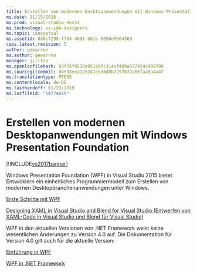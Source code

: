 ```yaml
---
title: Erstellen von modernen Desktopanwendungen mit Windows Presentation Foundation | Microsoft-Dokumentation
ms.date: 11/15/2016
ms.prod: visual-studio-dev14
ms.technology: vs-ide-designers
ms.topic: conceptual
ms.assetid: 8d6c7295-ff64-4681-b01c-5056e8504569
caps.latest.revision: 5
author: gewarren
ms.author: gewarren
manager: jillfra
ms.openlocfilehash: 03f76f8538a9519dfc314cf400a577424c900788
ms.sourcegitcommit: 8b538eea125241e9d6d8b7297b72a66faa9a4a47
ms.translationtype: MTE95
ms.contentlocale: de-DE
ms.lasthandoff: 01/23/2019
ms.locfileid: "54774019"
---
```

# <a name="create-modern-desktop-applications-with-windows-presentation-foundation"></a>Erstellen von modernen Desktopanwendungen mit Windows Presentation Foundation
[!INCLUDE[vs2017banner](../includes/vs2017banner.md)]

Windows Presentation Foundation (WPF) in Visual Studio 2015 bietet Entwicklern ein einheitliches Programmiermodell zum Erstellen von modernen Desktopbranchenanwendungen unter Windows.  
  
 [Erste Schritte mit WPF](../designers/getting-started-with-wpf.md)  
  
 [Designing XAML in Visual Studio and Blend for Visual Studio (Entwerfen von XAML-Code in Visual Studio und Blend für Visual Studio)](../designers/designing-xaml-in-visual-studio.md)  
  
 WPF in den aktuellen Versionen von .NET Framework weist keine wesentlichen Änderungen zu Version 4.0 auf. Die Dokumentation für Version 4.0 gilt auch für die aktuelle Version:  
  
 [Einführung in WPF](https://msdn.microsoft.com/library/aa970268\(v=vs.100\).aspx)  
  
 [WPF in .NET Framework](https://msdn.microsoft.com/library/ms754130\(v=vs.100\).aspx)
